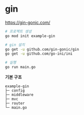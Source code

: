 # gin

https://gin-gonic.com/



```bash 
# 프로젝트 생성 
go mod init example-gin

# gin 설치 
go get -u github.com/gin-gonic/gin
go get -u github.com/go-ini/ini

# 실행 
go run main.go 
```



**기본 구조**
```
example-gin
├─ config 
├─ middleware 
├─ mvc 
├─ router 
└─ main.go 
```